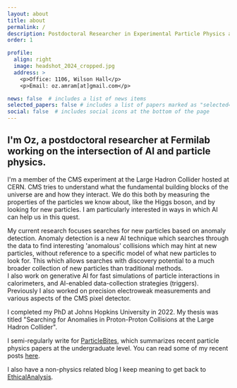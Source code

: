 ```yaml
---
layout: about
title: about
permalink: /
description: Postdoctoral Researcher in Experimental Particle Physics at Fermilab
order: 1

profile:
  align: right
  image: headshot_2024_cropped.jpg
  address: >
    <p>Office: 1106, Wilson Hall</p>
    <p>Email: oz.amram[at]gmail.com</p>

news: false  # includes a list of news items
selected_papers: false # includes a list of papers marked as "selected={true}"
social: false  # includes social icons at the bottom of the page
---
```


## I'm Oz, a postdoctoral researcher at Fermilab working on the intersection of AI and particle physics.

I'm a member of the CMS experiment at the Large Hadron Collider hosted at CERN. 
CMS tries to understand what the fundamental building blocks of
the universe are and how they interact.
We do this both by measuring the properties of the
particles we know about, like the Higgs boson, and by looking for new particles.
I am particularly interested in ways in which AI can help us
in this quest.


My current research focuses searches for new particles based on anomaly detection.
Anomaly detection is a new AI technique which searches through the data to find interesting 'anomalous' collisions which may hint at new particles, without 
reference to a specific model of what new particles to look for. 
This which allows searches with discovery potential to a much broader collection of new particles than traditional methods.  
I also work on generative AI for fast simulations of particle interactions in calorimeters,
and AI-enabled data-collection strategies (triggers).
Previously I also worked on precision electroweak measurements
and various aspects of the CMS pixel detector.

I completed my PhD at Johns Hopkins University in 2022.
My thesis was titled "Searching for Anomalies in Proton-Proton Collisions at the Large Hadron Collider".


I semi-regularly write for [ParticleBites](https://www.particlebites.com/), which summarizes recent particle physics papers at the undergraduate
level. You can read some of my recent posts
[here](https://www.particlebites.com/?author=30). 

I also have a non-physics related blog I keep meaning to get back to
[EthicalAnalysis](https://ethicalanalysisblog.wordpress.com/).

